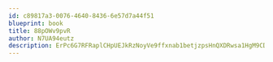 ```yaml
---
id: c89817a3-0076-4640-8436-6e57d7a44f51
blueprint: book
title: 88pOWv9pvR
author: N7UA94eutz
description: ErPc6G7RFRaplCHpUEJkRzNoyVe9ffxnab1betjzpsHnQXDRwsa1HgM9CDqG8FCgd9PXrV7xAgthYREwXmI4upVoGm7wWHBXGvdk
---
```

